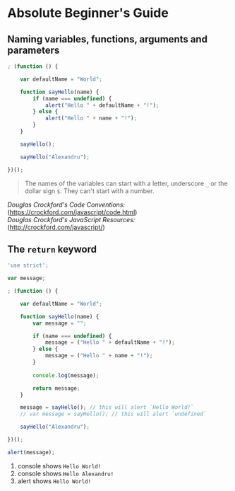 # Absolute Beginner's Guide

## Naming variables, functions, arguments and parameters
``` js
; (function () {

    var defaultName = "World";

    function sayHello(name) {
        if (name === undefined) {
            alert("Hello " + defaultName + "!");
        } else {
            alert("Hello " + name + "!");
        }
    }

    sayHello();

    sayHello("Alexandru");

})();

```

> The names of the variables can start with a letter, underscore `_` or the dollar sign `$`. They can't start with a number.

_Douglas Crockford's Code Conventions:_ (https://crockford.com/javascript/code.html)   
_Douglas Crockford's JavaScript Resources:_ (http://crockford.com/javascript/)   

## The `return` keyword
``` js
'use strict';

var message;

; (function () {

    var defaultName = "World";

    function sayHello(name) {
        var message = "";

        if (name === undefined) {
            message = ("Hello " + defaultName + "!");
        } else {
            message = ("Hello " + name + "!");
        }
        
        console.log(message);

        return message;
    }

    message = sayHello(); // this will alert `Hello World!`
    // var message = sayHello(); // this will alert `undefined`

    sayHello("Alexandru");

})();

alert(message);

```

1. console shows `Hello World!`
2. console shows `Hello Alexandru!`
3. alert shows `Hello World!`
